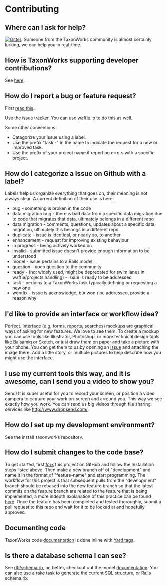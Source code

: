 # Contributing

##  Where can I ask for help? 

[![Gitter][4]][3].  Someone from the TaxonWorks community is almost certainly lurking, we can help you in real-time.

## How is TaxonWorks supporting developer contributions?

See [here](DEVELOPER_SUPPORT.md).

##  How do I report a bug or feature request?

First [read this][14].

Use the [issue tracker][13]. You can use [waffle.io](https://waffle.io/SpeciesFileGroup/taxonworks) to do this as well. 

Some other conventions:

* Categorize your issue using a label.
* Use the prefix "task -" in the name to indicate the request for a new or improved task.
* Use the prefix of your project name if reporting errors with a specific project.

## How do I categorize a Issue on Github with a label?

Labels help us organize everything that goes on, their meaning is not always clear.  A current definition of their use is here:

* bug - something is broken in the code
* data migration bug - there is bad data from a specific data migration due to code that migrates that data, ultimately belongs in a different repo
* data migration - comments, questions, updates about a specific data migration, ultimately this belongs in a different repo
* duplicate - issue is identical, or nearly so, to another
* enhancement - request for improving existing behaviour
* in progress - being actively worked on 
* invalid - submitted issue doesn't provide enough information to be understood
* model - issue pertains to a Rails model 
* question - open question to the community
* ready - (not widely used, might be deprecated for swim lanes in waffle/projects handling) - issue is ready to be addressed
* task - pertains to a TaxonWorks task  typically defining or requesting a new one
* wontfix - issue is acknowledge, but won't be addressed, provide a reason why

## I'd like to provide an interface or workflow idea?

Perfect.  Interface (e.g. forms, reports, searches) mockups are graphical ways of asking for new features. We love to see them.  To create a mockup you can use tools like Illustrator, Photoshop, or more technical design tools like Balsamiq or Sketch, or just draw them on paper and take a picture with your phone.  You can get them to us by opening an [issue][13] and attaching the image there.  Add a little story, or multiple pictures to help describe how you might use the interface.

## I use my current tools this way, and it is awesome, can I send you a video to show you?

Send! It is super useful for you to record your screen, or position a video campera to capture your work on-screen and arround you.  This way we see exactly how you work. You can send us big videos through file sharing services like http://www.dropsend.com/.

##  How do I set up my development environment?

See the [install_taxonworks][5] repository.

##  How do I submit changes to the code base? 

To get started, first [fork][1] this project on GitHub and follow the Installation steps listed above. Then make a new branch off of "development" and name it in the format of "feature-name" and start programming. The workflow for this project is that subsequent pulls from the "development" branch should be rebased into the new feature branch so that the latest commits on the feature branch are related to the feature that is being implemented, a more indepth explanation of this practice can be found [here][2]. Once the feature has been completed and tested thoroughly, submit a pull request to this repo and wait for it to be looked at and hopefully approved.

## Documenting code

TaxonWorks code [documentation][10] is done inline with [Yard tags][12]. 

## Is there a database schema I can see?

See [db/schema.rb](taxonworks/db/schema.rb), or, better, checkout out the model [documentation][10].  You can also use a rake task to generate the current SQL structure, or Rails schema.rb.

[1]: https://help.github.com/articles/fork-a-repo/
[2]: https://www.atlassian.com/git/tutorials/merging-vs-rebasing
[3]: https://gitter.im/SpeciesFileGroup/taxonworks?utm_source=badge&utm_medium=badge&utm_campaign=pr-badge
[4]: https://badges.gitter.im/SpeciesFileGroup/taxonworks.svg
[5]: https://github.com/SpeciesFileGroup/install_taxonworks
[10]: http://rdoc.taxonworks.org/frames
[12]: http://rdoc.info/gems/yard/file/docs/Tags.md
[13]: https://github.com/SpeciesFileGroup/taxonworks/issues
[14]: http://wiki.taxonworks.org/index.php/Feedback 
